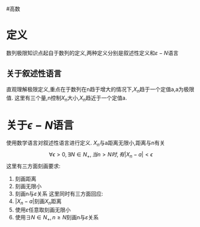 #高数 
# 定义
数列极限知识点起自于数列的定义,两种定义分别是叙述性定义和$\varepsilon - N$语言
## 关于叙述性语言
直观理解极限定义,重点在于数列在n趋于增大的情况下,$X_n$趋于一个定值a,a为极限值.
这里有三个量,n控制$X_n$大小,$X_n$趋近于一个定值a.
# 关于$\epsilon - N$语言
使用数学语言对叙述性语言进行定义.
$X_n$与a距离无限小,距离与n有关
$$\forall\epsilon>0,\exists N\in N_+,当n>N时,有\vert X_n-a \vert<\epsilon$$
这里有三方面刻画要求:
1. 刻画距离
2. 刻画无限小
3. 刻画n与$\varepsilon$关系
这里同时有三方面回应:
1. $\vert X_n-a\vert$刻画$X_n$距离
2. 使用$\varepsilon$任意取刻画无限小
3. 使用$\exists N \in N_+,n \ge N$刻画n与$\varepsilon$关系



